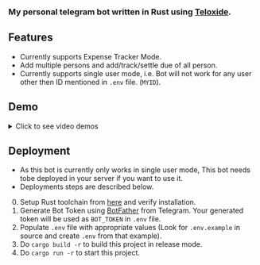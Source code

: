 ### My personal telegram bot written in Rust using [Teloxide](https://github.com/teloxide/teloxide).

## Features

- Currently supports Expense Tracker Mode.
- Add multiple persons and add/track/settle due of all person.
- Currently supports single user mode, i.e. Bot will not work for any user other then ID mentioned in `.env` file. (`MYID`).

## Demo

<details>
  <summary>Click to see video demos</summary>
  <br>
  Start Bot
  <br>
  <img src='/assets/start_bot.gif'></img>
  Add Person
  <br>
  <img src='/assets/add_person.gif'></img>
  <br>
  Add Transaction
  <br>
  <img src='/assets/add_transaction.gif'></img>
  <br>
  Settle Transaction
  <br>
  <img src='/assets/settle_due.gif'></img>
  <br>
</details>

## Deployment

- As this bot is currently only works in single user mode, This bot needs tobe deployed in your server if you want to use it.
- Deployments steps are described below.

0. Setup Rust toolchain from [here](https://www.rust-lang.org/tools/install) and verify installation.
1. Generate Bot Token using [BotFather](https://t.me/BotFather) from Telegram. Your generated token will be used as `BOT_TOKEN` in `.env` file.
2. Populate `.env` file with appropriate values (Look for `.env.example` in source and create `.env` from that example).
3. Do `cargo build -r` to build this project in release mode.
4. Do `cargo run -r` to start this project.
